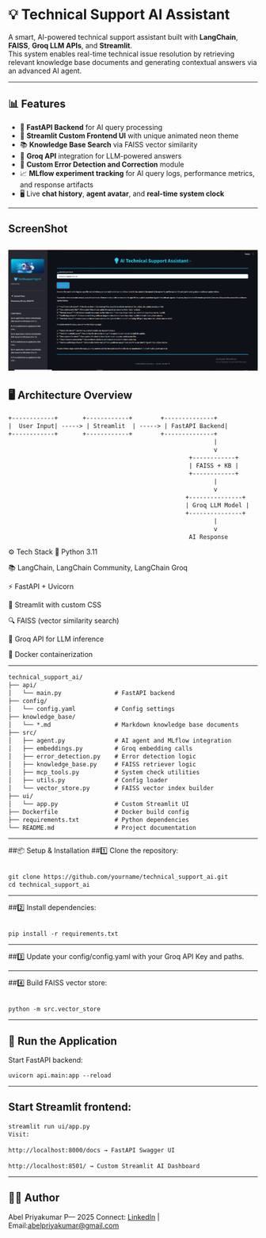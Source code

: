 # 💡 Technical Support AI Assistant

A smart, AI-powered technical support assistant built with **LangChain**, **FAISS**, **Groq LLM APIs**, and **Streamlit**.  
This system enables real-time technical issue resolution by retrieving relevant knowledge base documents and generating contextual answers via an advanced AI agent.

---

## 📊 Features

- 🚀 **FastAPI Backend** for AI query processing  
- 🎨 **Streamlit Custom Frontend UI** with unique animated neon theme  
- 📚 **Knowledge Base Search** via FAISS vector similarity  
- 🧠 **Groq API** integration for LLM-powered answers  
- 📝 **Custom Error Detection and Correction** module  
- 📈 **MLflow experiment tracking** for AI query logs, performance metrics, and response artifacts  
- 🖥️ Live **chat history**, **agent avatar**, and **real-time system clock**

---
## ScreenShot

![image alt](https://github.com/AbelPriyakumarP/Technical-Support-AI-Assistant/blob/d91344830bbb77c91d44a55a6746a865025c5dba/Screenshot%202025-07-09%20214000.png)
---

## 🖥️ Architecture Overview

```plaintext
+------------+       +------------+        +--------------+
|  User Input| -----> | Streamlit  | -----> | FastAPI Backend|
+------------+       +------------+        +--------------+
                                                          |
                                                          v
                                                   +------------+
                                                   | FAISS + KB |
                                                   +------------+
                                                          |
                                                          v
                                                  +---------------+
                                                  | Groq LLM Model |
                                                  +---------------+
                                                          |
                                                          v
                                                   AI Response
```
⚙️ Tech Stack
🐍 Python 3.11

📚 LangChain, LangChain Community, LangChain Groq

⚡ FastAPI + Uvicorn

🎨 Streamlit with custom CSS

🔍 FAISS (vector similarity search)

📄 Groq API for LLM inference

🐳 Docker containerization

---
```
technical_support_ai/
├── api/
│   └── main.py               # FastAPI backend
├── config/
│   └── config.yaml           # Config settings
├── knowledge_base/
│   └── *.md                  # Markdown knowledge base documents
├── src/
│   ├── agent.py              # AI agent and MLflow integration
│   ├── embeddings.py         # Groq embedding calls
│   ├── error_detection.py    # Error detection logic
│   ├── knowledge_base.py     # FAISS retriever logic
│   ├── mcp_tools.py          # System check utilities
│   ├── utils.py              # Config loader
│   └── vector_store.py       # FAISS vector index builder
├── ui/
│   └── app.py                # Custom Streamlit UI
├── Dockerfile                # Docker build config
├── requirements.txt          # Python dependencies
└── README.md                 # Project documentation
```
---
##📦 Setup & Installation
##1️⃣ Clone the repository:

```

git clone https://github.com/yourname/technical_support_ai.git
cd technical_support_ai
```
---
##2️⃣ Install dependencies:
```

pip install -r requirements.txt
```
---
##3️⃣ Update your config/config.yaml with your Groq API Key and paths.

---

##4️⃣ Build FAISS vector store:

```

python -m src.vector_store

```
---
## 🚀 Run the Application
Start FastAPI backend:

```
uvicorn api.main:app --reload
```
---
## Start Streamlit frontend:
```
streamlit run ui/app.py
Visit:

http://localhost:8000/docs → FastAPI Swagger UI

http://localhost:8501/ → Custom Streamlit AI Dashboard
```
---
## 👨‍💻 Author
Abel Priyakumar P— 2025
Connect: [LinkedIn](https://www.linkedin.com/in/abel-priyakumar-p/) | Email:abelpriyakumar@gmail.com
